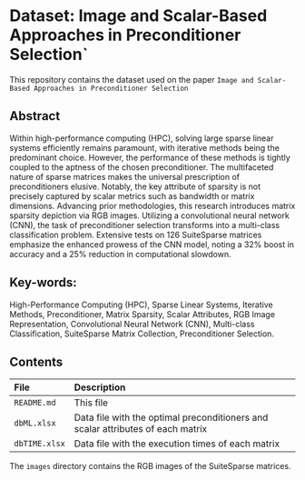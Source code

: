# Dataset: Image and Scalar-Based Approaches in Preconditioner Selection`
This repository contains the dataset used on the paper `Image and Scalar-Based Approaches in Preconditioner Selection`

## Abstract
Within high-performance computing (HPC), solving large sparse linear systems efficiently remains paramount, with iterative methods being the predominant choice. However, the performance of these methods is tightly coupled to the aptness of the chosen preconditioner. The multifaceted nature of sparse matrices makes the universal prescription of preconditioners elusive. Notably, the key attribute of sparsity is not precisely captured by scalar metrics such as bandwidth or matrix dimensions. Advancing prior methodologies, this research introduces matrix sparsity depiction via RGB images. Utilizing a convolutional neural network (CNN), the task of preconditioner selection transforms into a multi-class classification problem. Extensive tests on 126 SuiteSparse matrices emphasize the enhanced prowess of the CNN model, noting a 32\% boost in accuracy and a 25\% reduction in computational slowdown.

## Key-words: 
High-Performance Computing (HPC), Sparse Linear Systems, Iterative Methods, Preconditioner, Matrix Sparsity, Scalar Attributes, RGB Image Representation, Convolutional Neural Network (CNN), Multi-class Classification, SuiteSparse Matrix Collection, Preconditioner Selection.

## Contents

|File|Description|
|:---|:---|
|`README.md`|This file|
|`dbML.xlsx`|Data file with the optimal preconditioners and scalar attributes of each matrix|
|`dbTIME.xlsx`|Data file with the execution times of each matrix|

The `images` directory contains the RGB images of the SuiteSparse matrices.
